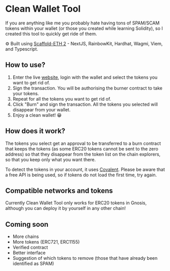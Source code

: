 # Clean Wallet Tool

If you are anything like me you probably hate having tons of SPAM/SCAM tokens within your wallet (or those you created while learning Solidity), so I created this tool to quickly get ride of them.

⚙️ Built using [Scaffold-ETH 2](https://scaffoldeth.io) - NextJS, RainbowKit, Hardhat, Wagmi, Viem, and Typescript.

## How to use?

1. Enter the live [website](https://clean-wallet-tool-nextjs.vercel.app/), login with the wallet and select the tokens you want to get rid of.
2. Sign the transaction. You will be authorising the burner contract to take your tokens.
3. Repeat for all the tokens you want to get rid of.
4. Click "Burn" and sign the transaction. All the tokens you selected will disappear from your wallet.
5. Enjoy a clean wallet! 😁

## How does it work?

The tokens you select get an approval to be transferred to a burn contract that keeps the tokens (as some ERC20 tokens cannot be sent to the zero address) so that they disappear from the token list on the chain explorers, so that you keep only what you want there.

To detect the tokens in your account, it uses [Covalent](https://www.covalenthq.com/). Please be aware that a free API is being used, so if tokens do not load the first time, try again.

## Compatible networks and tokens

Currently Clean Wallet Tool only works for ERC20 tokens in Gnosis, although you can deploy it by yourself in any other chain!

## Coming soon

- More chains
- More tokens (ERC721, ERC1155)
- Verified contract
- Better interface
- Suggestion of which tokens to remove (those that have already been identified as SPAM)